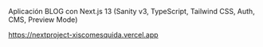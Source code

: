 Aplicación BLOG con Next.js 13 (Sanity v3, TypeScript, Tailwind CSS, Auth, CMS, Preview Mode)


https://nextproject-xiscomesquida.vercel.app

